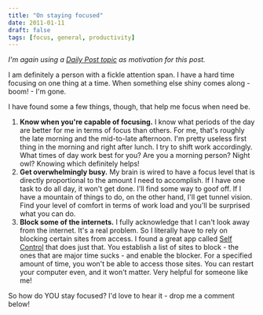 ```yaml
---
title: "On staying focused"
date: 2011-01-11
draft: false
tags: [focus, general, productivity]
---
```


_I'm again using a [Daily Post topic](https://dailypost.wordpress.com/2011/01/07/topic-focus/) as motivation for this post._

I am definitely a person with a fickle attention span. I have a hard time focusing on one thing at a time. When something else shiny comes along - boom! - I'm gone.

I have found some a few things, though, that help me focus when need be.

1. **Know when you're capable of focusing.** I know what periods of the day are better for me in terms of focus than others. For me, that's roughly the late morning and the mid-to-late afternoon. I'm pretty useless first thing in the morning and right after lunch. I try to shift work accordingly. What times of day work best for you? Are you a morning person? Night owl? Knowing which definitely helps!
2. **Get overwhelmingly busy.** My brain is wired to have a focus level that is directly proportional to the amount I need to accomplish. If I have one task to do all day, it won't get done. I'll find some way to goof off. If I have a mountain of things to do, on the other hand, I'll get tunnel vision. Find your level of comfort in terms of work load and you'll be surprised what you can do.
3. **Block some of the internets.** I fully acknowledge that I can't look away from the internet. It's a real problem. So I literally have to rely on blocking certain sites from access. I found a great app called [Self Control](https://visitsteve.com/made/selfcontrol/) that does just that. You establish a list of sites to block - the ones that are major time sucks - and enable the blocker. For a specified amount of time, you won't be able to access those sites. You can restart your computer even, and it won't matter. Very helpful for someone like me!

So how do YOU stay focused? I'd love to hear it - drop me a comment below!

